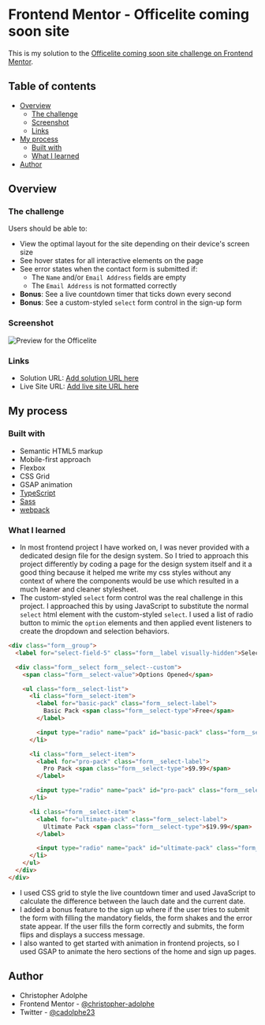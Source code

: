 # Frontend Mentor - Officelite coming soon site

This is my solution to the [Officelite coming soon site challenge on Frontend Mentor](https://www.frontendmentor.io/challenges/officelite-coming-soon-site-M4DIPNz8g).

## Table of contents

- [Overview](#overview)
  - [The challenge](#the-challenge)
  - [Screenshot](#screenshot)
  - [Links](#links)
- [My process](#my-process)
  - [Built with](#built-with)
  - [What I learned](#what-i-learned)
- [Author](#author)

## Overview

### The challenge

Users should be able to:

- View the optimal layout for the site depending on their device's screen size
- See hover states for all interactive elements on the page
- See error states when the contact form is submitted if:
  - The `Name` and/or `Email Address` fields are empty
  - The `Email Address` is not formatted correctly
- **Bonus**: See a live countdown timer that ticks down every second
- **Bonus**: See a custom-styled `select` form control in the sign-up form

### Screenshot

![Preview for the Officelite](./screenshot.jpg)

### Links

- Solution URL: [Add solution URL here](https://your-solution-url.com)
- Live Site URL: [Add live site URL here](https://fm-officelite.netlify.app/)

## My process

### Built with

- Semantic HTML5 markup
- Mobile-first approach
- Flexbox
- CSS Grid
- GSAP animation
- [TypeScript](https://www.typescriptlang.org/)
- [Sass](https://sass-lang.com/)
- [webpack](https://webpack.js.org/)

### What I learned

- In most frontend project I have worked on, I was never provided with a dedicated design file
for the design system. So I tried to approach this project differently by coding a page for the
design system itself and it a good thing because it helped me write my css styles without any
context of where the components would be use which resulted in a much leaner and cleaner
stylesheet.
- The custom-styled `select` form control was the real challenge in this project. I approached this
by using JavaScript to substitute the normal `select` html element with the custom-styled `select`.
I used a list of radio button to mimic the `option` elements and then applied event listeners to
create the dropdown and selection behaviors.

```html
<div class="form__group">
  <label for="select-field-5" class="form__label visually-hidden">Select Field</label>

  <div class="form__select form__select--custom">
    <span class="form__select-value">Options Opened</span>

    <ul class="form__select-list">
      <li class="form__select-item">
        <label for="basic-pack" class="form__select-label">
          Basic Pack <span class="form__select-type">Free</span>
        </label>

        <input type="radio" name="pack" id="basic-pack" class="form__select-option" value="Basic Pack Free" checked />
      </li>

      <li class="form__select-item">
        <label for="pro-pack" class="form__select-label">
          Pro Pack <span class="form__select-type">$9.99</span>
        </label>

        <input type="radio" name="pack" id="pro-pack" class="form__select-option" value="Pro Pack $9.99" />
      </li>

      <li class="form__select-item">
        <label for="ultimate-pack" class="form__select-label">
          Ultimate Pack <span class="form__select-type">$19.99</span>
        </label>

        <input type="radio" name="pack" id="ultimate-pack" class="form__select-option" value="Ultimate Pack $19.99" />
      </li>
    </ul>
  </div>
</div>
```

- I used CSS grid to style the live countdown timer and used JavaScript to calculate the difference
between the lauch date and the current date.
- I added a bonus feature to the sign up where if the user tries to submit the form with filling the
mandatory fields, the form shakes and the error state appear. If the user fills the form correctly and
submits, the form flips and displays a success message.
- I also wanted to get started with animation in frontend projects, so I used GSAP to animate the hero
sections of the home and sign up pages.

## Author

- Christopher Adolphe
- Frontend Mentor - [@christopher-adolphe](https://www.frontendmentor.io/profile/christopher-adolphe)
- Twitter - [@cadolphe23](https://twitter.com/cadolphe23)
